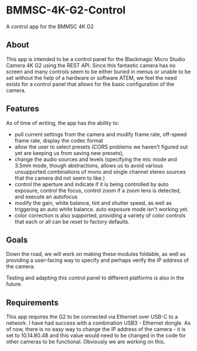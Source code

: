 # BMMSC-4K-G2-Control
A control app for the BMMSC 4K G2

## About
This app is intended to be a control panel for the Blackmagic Micro Studio Camera 4K G2 using the REST API. 
Since this fantastic camera has no screen and many controls seem to be either buried in menus or unable to be set without the help of a hardware or software ATEM, we feel the need exists for a control panel that allows for the basic configuration of the camera.

## Features
As of time of writing, the app has the ability to:

- pull current settings from the camera and modify frame rate, off-speed frame rate, display the codec format
- allow the user to select presets (CORS problems we haven't figured out yet are keeping us from saving new presets),
- change the audio sources and levels (specifying the mic mode and 3.5mm mode, though abstractions, allows us to avoid various unsupported combinations of mono and single channel stereo sources that the camera did not seem to like.)
- control the aperture and indicate if it is being controlled by auto exposure, control the focus, control zoom if a zoom lens is detected, and execute an autofocus
- modify the gain, white balance, tint and shutter speed, as well as triggering an auto white balance. auto exposure mode isn't working yet.
- color correction is also supported, providing a variety of color controls that each or all can be reset to factory defaults.

## Goals
Down the road, we will work on making these modules foldable, as well as providing a user-facing way to specify and perhaps verify the IP address of the camera. 

Testing and adapting this control panel to different platforms is also in the future.

## Requirements
This app requires the G2 to be connected via Ethernet over USB-C to a network. I have had success with a combination USB3 - Ethernet dongle. As of now, there is no easy way to change the IP address of the camera - it is set to 10.14.80.48 and this value would need to be changed in the code for other cameras to be functional. Obviously we are working on this. 
